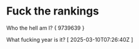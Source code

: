# Fuck the rankings

Who the hell am I?
{ 9739639 }

What fucking year is it?
[ 2025-03-10T07:26:40Z ]
